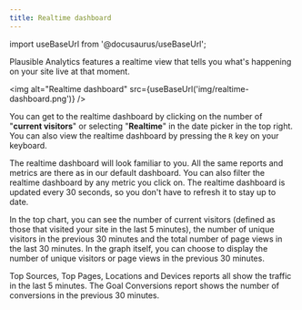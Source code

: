 ```yaml
---
title: Realtime dashboard
--- 
```


import useBaseUrl from '@docusaurus/useBaseUrl';

Plausible Analytics features a realtime view that tells you what's happening on your site live at that moment.

<img alt="Realtime dashboard" src={useBaseUrl('img/realtime-dashboard.png')} />

You can get to the realtime dashboard by clicking on the number of "**current visitors**" or selecting "**Realtime**" in the date picker in the top right. You can also view the realtime dashboard by pressing the `R` key on your keyboard. 

The realtime dashboard will look familiar to you. All the same reports and metrics are there as in our default dashboard. You can also filter the realtime dashboard by any metric you click on. The realtime dashboard is updated every 30 seconds, so you don't have to refresh it to stay up to date.

In the top chart, you can see the number of current visitors (defined as those that visited your site in the last 5 minutes), the number of unique visitors in the previous 30 minutes and the total number of page views in the last 30 minutes. In the graph itself, you can choose to display the number of unique visitors or page views in the previous 30 minutes.

Top Sources, Top Pages, Locations and Devices reports all show the traffic in the last 5 minutes. The Goal Conversions report shows the number of conversions in the previous 30 minutes.
